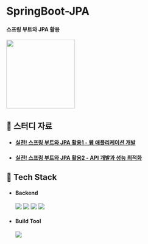 # SpringBoot-JPA

#### 스프링 부트와 JPA 활용

<img src="https://github.com/hyunmin0317/SpringBoot-JPA/assets/63601183/d4a2a4c2-c319-4df1-8bff-cb84f7a0ad35" height="180"/>

## :book: 스터디 자료

* #### [실전! 스프링 부트와 JPA 활용1 - 웹 애플리케이션 개발](https://www.inflearn.com/course/%EC%8A%A4%ED%94%84%EB%A7%81%EB%B6%80%ED%8A%B8-JPA-%ED%99%9C%EC%9A%A9-1)
* #### [실전! 스프링 부트와 JPA 활용2 - API 개발과 성능 최적화](https://www.inflearn.com/course/%EC%8A%A4%ED%94%84%EB%A7%81%EB%B6%80%ED%8A%B8-JPA-API%EA%B0%9C%EB%B0%9C-%EC%84%B1%EB%8A%A5%EC%B5%9C%EC%A0%81%ED%99%94)

## :notebook_with_decorative_cover: Tech Stack

* #### Backend
    <img src="https://img.shields.io/badge/Java-17-007396?style=round-square&logo=oracle&logoColor=white"/>
    <img src="https://img.shields.io/badge/Spring-3.2.1-6DB33F?style=round-square&logo=Spring&logoColor=white"/>
    <img src="https://img.shields.io/badge/Spring%20Boot-6DB33F?style=round-square&logo=springboot&logoColor=white"/>
    <img src="https://img.shields.io/badge/Hibernate-59666C?style=round-square&logo=hibernate&logoColor=white"/>

* #### Build Tool
    <img src="https://img.shields.io/badge/Gradle-5.6.4-02303A?style=round-square&logo=gradle&logoColor=white"/>
